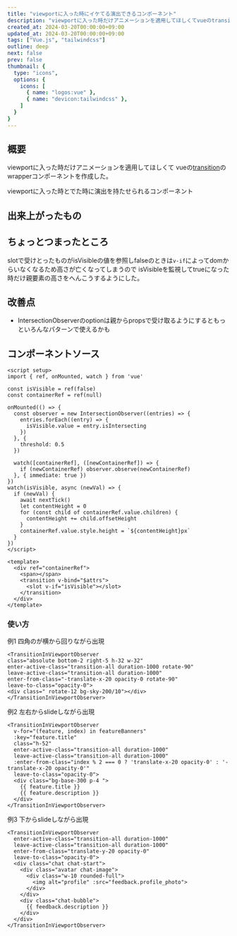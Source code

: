 ```yaml
---
title: "viewportに入った時にイケてる演出できるコンポーネント"
description: "viewportに入った時だけアニメーションを適用してほしくてvueのtransitionのwrapperコンポーネントを作成した"
created_at: 2024-03-20T00:00:00+09:00
updated_at: 2024-03-20T00:00:00+09:00
tags: ["Vue.js", "tailwindcss"]
outline: deep
next: false
prev: false
thumbnail: {
  type: "icons",
  options: {
    icons: [
      { name: "logos:vue" },
      { name: "devicon:tailwindcss" },
    ]
  }
}
---
```


## 概要

viewportに入った時だけアニメーションを適用してほしくて
vueの[transition](https://ja.vuejs.org/guide/built-ins/transition)のwrapperコンポーネントを作成した。

viewportに入った時とでた時に演出を持たせられるコンポーネント

## 出来上がったもの

<XPost x-post-id="1770356585497591891" />

## ちょっとつまったところ

slotで受けとったものがisVisibleの値を参照しfalseのときは`v-if`によってdomからいなくなるため高さが亡くなってしまうので
isVisibleを監視してtrueになった時だけ親要素の高さをへんこうするようにした。

<XPost x-post-id="1770361367842959804" />

## 改善点

- IntersectionObserverのoptionは親からpropsで受け取るようにするともっといろんなパターンで使えるかも

## コンポーネントソース

``` vue
<script setup>
import { ref, onMounted, watch } from 'vue'

const isVisible = ref(false)
const containerRef = ref(null)

onMounted(() => {
  const observer = new IntersectionObserver((entries) => {
    entries.forEach((entry) => {
      isVisible.value = entry.isIntersecting
    })
  }, {
    threshold: 0.5
  })

  watch([containerRef], ([newContainerRef]) => {
    if (newContainerRef) observer.observe(newContainerRef)
  }, { immediate: true })
})
watch(isVisible, async (newVal) => {
  if (newVal) {
    await nextTick()
    let contentHeight = 0
    for (const child of containerRef.value.children) {
      contentHeight += child.offsetHeight
    }
    containerRef.value.style.height = `${contentHeight}px`
  }
})
</script>

<template>
  <div ref="containerRef">
    <span></span>
    <transition v-bind="$attrs">
      <slot v-if="isVisible"></slot>
    </transition>
  </div>
</template>

```

### 使い方

例1 四角のが横から回りながら出現

```vue
<TransitionInViewportObserver
class="absolute bottom-2 right-5 h-32 w-32"
enter-active-class="transition-all duration-1000 rotate-90"
leave-active-class="transition-all duration-1000"
enter-from-class="-translate-x-20 opacity-0 rotate-90"
leave-to-class="opacity-0">
<div class=" rotate-12 bg-sky-200/10"></div>
</TransitionInViewportObserver>
```

例2 左右からslideしながら出現

```vue
<TransitionInViewportObserver
  v-for="(feature, index) in featureBanners"
  :key="feature.title"
  class="h-52"
  enter-active-class="transition-all duration-1000"
  leave-active-class="transition-all duration-1000"
  :enter-from-class="index % 2 === 0 ? 'translate-x-20 opacity-0' : '-translate-x-20 opacity-0'"
  leave-to-class="opacity-0">
  <div class="bg-base-300 p-4 ">
    {{ feature.title }}
    {{ feature.description }}
  </div>
</TransitionInViewportObserver>
```

例3 下からslideしながら出現

```vue
<TransitionInViewportObserver
  enter-active-class="transition-all duration-1000"
  leave-active-class="transition-all duration-1000"
  enter-from-class="translate-y-20 opacity-0"
  leave-to-class="opacity-0">
  <div class="chat chat-start">
    <div class="avatar chat-image">
      <div class="w-10 rounded-full">
        <img alt="profile" :src="feedback.profile_photo">
      </div>
    </div>
    <div class="chat-bubble">
      {{ feedback.description }}
    </div>
  </div>
</TransitionInViewportObserver>
```
